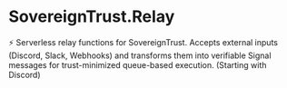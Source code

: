 # SovereignTrust.Relay
⚡ Serverless relay functions for SovereignTrust. Accepts external inputs (Discord, Slack, Webhooks) and transforms them into verifiable Signal messages for trust-minimized queue-based execution. (Starting with Discord)
